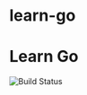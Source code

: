 # learn-go

# Learn Go

![Build Status](https://github.com/StevenMDF/learn-go/actions/workflows/main.yml/badge.svg)
